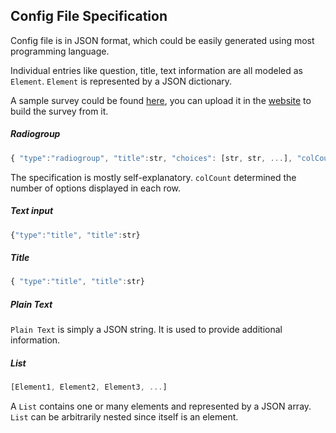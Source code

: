 ## Config File Specification
Config file is in JSON format, which could be easily generated using most programming language.

Individual entries like question, title, text information are all modeled as `Element`. `Element` is represented by a JSON dictionary.

A sample survey could be found [here](./sample.json), you can upload it in the [website](http://ec2-184-73-150-230.compute-1.amazonaws.com/static/index.html) to build the survey from it.

##### Radiogroup
```javascript
{ "type":"radiogroup", "title":str, "choices": [str, str, ...], "colCount": Int optional}
```
The specification is mostly self-explanatory. `colCount` determined the number of options displayed in each row. 

##### Text input
```javascript
{"type":"title", "title":str}
```

##### Title
```javascript
{ "type":"title", "title":str}
```

##### Plain Text
`Plain Text` is simply a JSON string. It is used to provide additional information.

##### List
```javascript
[Element1, Element2, Element3, ...]
```
A `List` contains one or many elements and represented by a JSON array. `List` can be arbitrarily nested since itself is an element.

